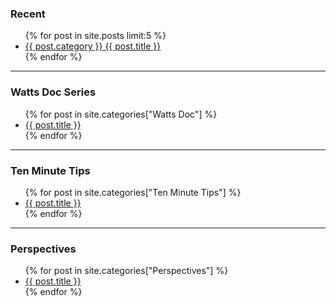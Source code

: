 ### Recent

<ul>
  {% for post in site.posts limit:5 %}
    <li>
      <a href="{{ site.baseurl }}{{ post.url }}">{{ post.category }} {{ post.title }}</a>
    </li>
  {% endfor %}
</ul>

---

### Watts Doc Series

<ul>
  {% for post in site.categories["Watts Doc"] %}
    <li><a href="{{ site.baseurl }}{{ post.url }}">{{ post.title }}</a></li>
  {% endfor %}
</ul>

---

### Ten Minute Tips

<ul>
  {% for post in site.categories["Ten Minute Tips"] %}
    <li><a href="{{ site.baseurl }}{{ post.url }}">{{ post.title }}</a></li>
  {% endfor %}
</ul>

---

### Perspectives

<ul>
  {% for post in site.categories["Perspectives"] %}
    <li><a href="{{ site.baseurl }}{{ post.url }}">{{ post.title }}</a></li>
  {% endfor %}
</ul>